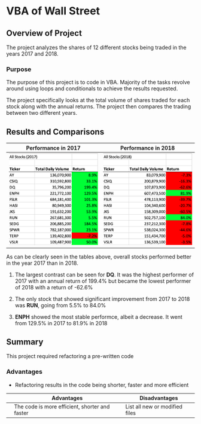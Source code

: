 # VBA of Wall Street

## Overview of Project
The project analyzes the shares of 12 different stocks being traded in the years 2017 and 2018. 

### Purpose
The purpose of this project is to code in VBA. Majority of the tasks revolve around using loops and conditionals to achieve the results requested.  

The project specifically looks at the total volume of shares traded for each stock along with the annual returns. The project then compares the trading between two different years.


## Results and Comparisons
| **Performance in 2017** | **Performance in 2018** |
| --- | --- |
| ![All Stocks (2017)](/Resources/AllStocks_2017.png) | ![All Stocks (2017)](/Resources/AllStocks_2018.png) |

As can be clearly seen in the tables above, overall stocks performed better in the year 2017 than in 2018.

1. The largest contrast can be seen for **DQ**. It was the highest performer of 2017 with an annual return of 199.4% but became the lowest performer of 2018 with a return of -62.6% 

2. The only stock that showed significant improvement from 2017 to 2018 was **RUN**, going from 5.5% to 84.0%

3. **ENPH** showed the most stable performce, albeit a decrease. It went from 129.5% in 2017 to 81.9% in 2018


## Summary
This project required refactoring a pre-written code

### Advantages
- Refactoring results in the code being shorter, faster and more efficient

| | **Advantages** | **Disadvantages** |
| --- | --- | --- |
| | The code is more efficient, shorter and faster | List all new or modified files |